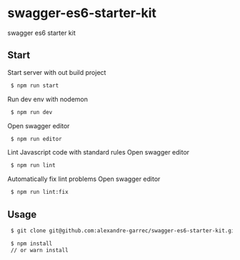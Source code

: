 # swagger-es6-starter-kit
swagger es6 starter kit

## Start

Start server with out build project
```bash
 $ npm run start
```

Run dev env with nodemon
```bash
 $ npm run dev
```

Open swagger editor
```bash
 $ npm run editor
```

Lint Javascript code with standard rules
 Open swagger editor
```bash
 $ npm run lint
```

Automatically fix lint problems
 Open swagger editor
```bash
 $ npm run lint:fix
```

## Usage

```bash
 $ git clone git@github.com:alexandre-garrec/swagger-es6-starter-kit.git {{ project name }}
```

```bash
 $ npm install
 // or warn install
```
